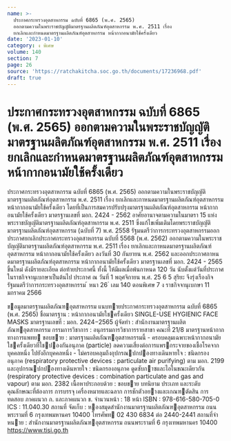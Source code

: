 ```yaml
---
name: >-
  ประกาศกระทรวงอุตสาหกรรม ฉบับที่ 6865 (พ.ศ. 2565)
  ออกตามความในพระราชบัญญัติมาตรฐานผลิตภัณฑ์อุตสาหกรรม พ.ศ. 2511 เรื่อง
  ยกเลิกและกำหนดมาตรฐานผลิตภัณฑ์อุตสาหกรรม หน้ากากอนามัยใช้ครั้งเดียว
date: '2023-01-10'
category: ง พิเศษ
volume: 140
section: 7
page: 26
source: 'https://ratchakitcha.soc.go.th/documents/17236968.pdf'
draft: true
---
```


# ประกาศกระทรวงอุตสาหกรรม ฉบับที่ 6865 (พ.ศ. 2565) ออกตามความในพระราชบัญญัติมาตรฐานผลิตภัณฑ์อุตสาหกรรม พ.ศ. 2511 เรื่อง ยกเลิกและกำหนดมาตรฐานผลิตภัณฑ์อุตสาหกรรม หน้ากากอนามัยใช้ครั้งเดียว

ประกาศกระทรวงอุตสาหกรรม ฉบับที่ 6865 (พ.ศ. 2565) ออกตามความในพระราชบัญญัติมาตรฐานผลิตภัณฑ์อุตสาหกรรม พ.ศ. 2511 เรื่อง ยกเลิกและกาหนดมาตรฐานผลิตภัณฑ์อุตสาหกรรม หน้ากากอนามัยใช้ครั้งเดียว โดยที่เป็นการสมควรปรับปรุงมาตรฐานผลิตภัณฑ์อุตสาหกรรม หน้ากากอนามัยใช้ครั้งเดียว มาตรฐานเลขที่ มอก. 2424 - 2562 อาศัยอานาจตามความในมาตรา 15 แห่งพระราชบัญญัติมาตรฐานผลิตภัณฑ์อุตสาหกรรม พ.ศ. 2511 ซึ่งแก้ไขเพิ่มเติมโดยพระราชบัญญัติมาตรฐานผลิตภัณฑ์อุตสาหกรรม (ฉบับที่ 7) พ.ศ. 2558 รัฐมนตรีว่าการกระทรวงอุตสาหกรรมออกประกาศยกเลิกประกาศกระทรวงอุตสาหกรรม ฉบับที่ 5568 (พ.ศ. 2562) ออกตามความในพระราชบัญญัติมาตรฐานผลิตภัณฑ์อุตสาหกรรม พ.ศ. 2511 เรื่อง ยกเลิกและกาหนดมาตรฐานผลิตภัณฑ์อุตสาหกรรม หน้ากากอนามัยใช้ครั้งเดียว ลงวันที่ 30 กันยายน พ.ศ. 2562 และออกประกาศกาหนดมาตรฐานผลิตภัณฑ์อุตสาหกรรม หน้ากากอนามัยใช้ครั้งเดียว มาตรฐานเลขที่ มอก. 2424 - 2565 ขึ้นใหม่ ดังมีรายละเอียด ต่อท้ายประกาศนี้ ทั้งนี้ ให้มีผลเมื่อพ้นกาหนด 120 วัน นับตั้งแต่วันที่ประกาศในราชกิจจานุเบกษาเป็นต้นไป ประกาศ ณ วันที่ 1 พฤศจิกายน พ.ศ. 25 6 5 สุริยะ จึงรุ่งเรืองกิจ รัฐมนตรีว่าการกระทรวงอุตสาหกรรม ้ หนา 26 ่ เลม 140 ตอนพิเศษ 7 ง ราชกิจจานุเบกษา 11 มกราคม 2566

ขอมูลมาตรฐานผลิตภัณฑอุตสาหกรรม แนบทายประกาศกระทรวงอุตสาหกรรม ฉบับที่ 6865 (พ.ศ. 2565) ชื่อมาตรฐาน : หน้ากากอนามัยใชครั้งเดียว SINGLE-USE HYGIENIC FACE MASKS มาตรฐานเลขที่ : มอก. 2424−2565 ผู้จัดทํา : สํานักงานมาตรฐานผลิตภัณฑอุตสาหกรรม กรรมการวิชาการ : อนุกรรมการวิชาการรายสาขา คณะที่ 21/8 มาตรฐานหน้ากากทางการแพทย ขอบขาย : มาตรฐานผลิตภัณฑอุตสาหกรรมนี้ - ครอบคลุมเฉพาะหน้ากากอนามัยใชครั้งเดียวที่ใชปองกันอนุภาค (particle) ลดความเสี่ยงต่อการแพรกระจายของเชื้อโรคจากบุคคลหนึ่ง ไปยังอีกบุคคลหนึ่ง - ไม่ครอบคลุมถึงอุปกรณปกปองทางเดินหายใจ : ชนิดกรองอนุภาค (respiratory protective devices : particulate air purifying) ตาม มอก. 2199 และอุปกรณปกปองทางเดินหายใจ : ชนิดกรองอนุภาค ดูดซับกาซและไอในขณะเดียวกัน (respiratory protective devices : combination particulate and gas and vapour) ตาม มอก. 2382 เนื้อหาประกอบด้วย : ขอบขาย บทนิยาม ประเภท และระดับ คุณลักษณะที่ต้องการ การบรรจุ เครื่องหมายและฉลาก การชักตัวอยางและเกณฑตัดสิน การทดสอบ ภาคผนวก ก. และภาคผนวก ข. จํานวนหน้า : 18 หน้า ISBN : 978-616-580-705-0 ICS : 11.040.30 สถานที่ จัดเก็บ : หองสมุดสํานักงานมาตรฐานผลิตภัณฑอุตสาหกรรม ถนนพระรามที่ 6 กรุงเทพมหานคร 10400 โทรศัพท 02 430 6834 ต่อ 2440-2441 สถานที่จําหนาย : สํานักงานมาตรฐานผลิตภัณฑอุตสาหกรรม ถนนพระรามที่ 6 กรุงเทพมหานคร 10400 https://www.tisi.go.th
